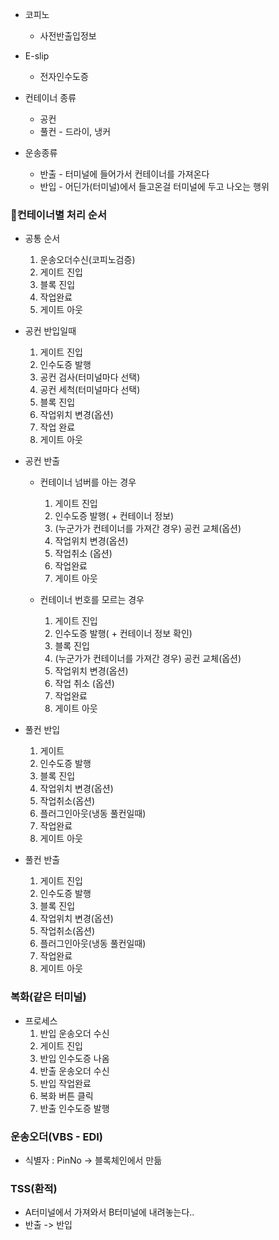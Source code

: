 
- 코피노
	- 사전반출입정보
- E-slip
	- 전자인수도증

- 컨테이너 종류
	- 공컨
	- 풀컨 - 드라이, 냉커

- 운송종류
	- 반출 - 터미널에 들어가서 컨테이너를 가져온다
	- 반입 - 어딘가(터미널)에서 들고온걸 터미널에 두고 나오는 행위

### 컨테이너별 처리 순서 

- 공통 순서
	1. 운송오더수신(코피노검증)
	2. 게이트 진입
	3. 블록 진입
	4. 작업완료
	5. 게이트 아웃

- 공컨 반입일때
	1. 게이트 진입
	2. 인수도증 발행
	3. 공컨 검사(터미널마다 선택)
	4. 공컨 세척(터미널마다 선택)
	5. 블록 진입
	6. 작업위치 변경(옵션)
	7. 작업 완료
	8. 게이트 아웃

- 공컨 반출
	- 컨테이너 넘버를 아는 경우
		1. 게이트 진입
		2. 인수도증 발행( + 컨테이너 정보)
		3. (누군가가 컨테이너를 가져간 경우) 공컨 교체(옵션)
		4. 작업위치 변경(옵션)
		5. 작업취소 (옵션)
		6. 작업완료
		7. 게이트 아웃

	- 컨테이너 번호를 모르는 경우
		1. 게이트 진입
		2. 인수도증 발행( + 컨테이너 정보 확인)
		3. 블록 진입
		4. (누군가가 컨테이너를 가져간 경우) 공컨 교체(옵션)
		5. 작업위치 변경(옵션)
		6. 작업 취소 (옵션)
		7. 작업완료
		8. 게이트 아웃

- 풀컨 반입
	1. 게이트
	2. 인수도증 발행
	3. 블록 진입
	4. 작업위치 변경(옵션)
	5. 작업취소(옵션)
	6. 플러그인아웃(냉동 풀컨일때)
	7. 작업완료
	8. 게이트 아웃

- 풀컨 반출
	1. 게이트 진입
	2. 인수도증 발행
	3. 블록 진입
	4. 작업위치 변경(옵션)
	5. 작업취소(옵션)
	6. 플러그인아웃(냉동 풀컨일때)
	7. 작업완료
	8. 게이트 아웃


### 복화(같은 터미널)
- 프로세스
	1. 반입 운송오더 수신
	2. 게이트 진입
	3. 반입 인수도증 나옴
	4. 반출 운송오더 수신
	5. 반입 작업완료
	6. 복화 버튼 클릭
	7. 반출 인수도증 발행

### 운송오더(VBS - EDI)
- 식별자 : PinNo -> 블록체인에서 만듦 


### TSS(환적)
- A터미널에서 가져와서 B터미널에 내려놓는다..
- 반출 -> 반입
